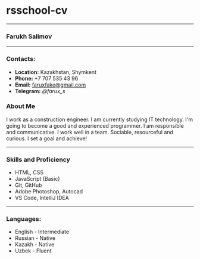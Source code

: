 # rsschool-cv
***
### Farukh Salimov
---
### Contacts:

+ **Location:** Kazakhstan, Shymkent
+ **Phone:** +7 707 535 43 96
+ **Email:** faruxfake@gmail.com
+ **Telegram:** _@farux_s_
### About Me

I work as a construction engineer. I am currently studying IT technology. I'm going to become a good and experienced programmer.
I am responsible and communicative. I work well in a team. Sociable, resourceful and curious. I set a goal and achieve!

---

### Skills and Proficiency
+ HTML, CSS
+ JavaScript (Basic)
+ Git, GitHub
+ Adobe Photoshop, Autocad
+ VS Code, IntelliJ IDEA

---

### Languages:

+ English - Intermediate
+ Russian - Native
+ Kazakh - Native
+ Uzbek - Fluent
